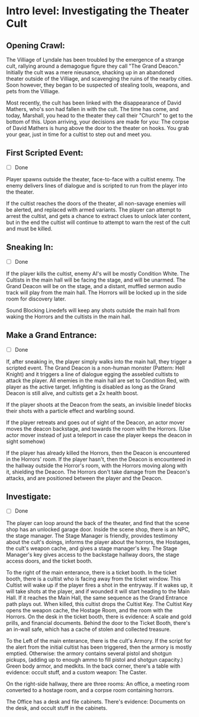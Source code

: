 # Intro level: Investigating the Theater Cult

## Opening Crawl:

The Villiage of Lyndale has been troubled by the emergence of a strange cult, rallying around a demagogue figure they call "The Grand Deacon."  Initially the cult was a mere nieusance, shacking up in an abandoned theater outside of the Villiage, and scavenging the ruins of the nearby cities.  Soon however, they began to be suspected of stealing tools, weapons, and pets from the Villiage.

Most recently, the cult has been linked with the disappearance of David Mathers, who's son had fallen in with the cult.  The time has come, and today, Marshall, you head to the theater they call their "Church" to get to the bottom of this.  Upon arriving, your decisions are made for you: The corpse of David Mathers is hung above the door to the theater on hooks.  You grab your gear, just in time for a cultist to step out and meet you.

## First Scripted Event:

- [ ] Done

Player spawns outside the theater, face-to-face with a cultist enemy.  The enemy delivers lines of dialogue and is scripted to run from the player into the theater.  

If the cultist reaches the doors of the theater, all non-savage enemies will be alerted, and replaced with armed variants.  The player can attempt to arrest the cultist, and gets a chance to extract clues to unlock later content, but in the end the cultist will continue to attempt to warn the rest of the cult and must be killed.

## Sneaking In:

- [ ] Done

If the player kills the cultist, enemy AI's will be mostly Condition White.  The Cultists in the main hall will be facing the stage, and will be unarmed.  The Grand Deacon will be on the stage, and a distant, muffled sermon audio track will play from the main hall.  The Horrors will be locked up in the side room for discovery later.  

Sound Blocking Linedefs will keep any shots outside the main hall from waking the Horrors and the cultists in the main hall.  

## Make a Grand Entrance:

- [ ] Done

If, after sneaking in, the player simply walks into the main hall, they trigger a scripted event.  The Grand Deacon is a non-human monster (Pattern: Hell Knight) and it triggers a line of dialogue egging the assebled cultists to attack the player.  All enemies in the main hall are set to Condition Red, with player as the active target.  Infighting is disabled as long as the Grand Deacon is still alive, and cultists get a 2x health boost.

If the player shoots at the Deacon from the seats, an invisible linedef blocks their shots with a particle effect and warbling sound.  

If the player retreats and goes out of sight of the Deacon, an actor mover moves the deacon backstage, and towards the room with the Horrors. (Use actor mover instead of just a teleport in case the player keeps the deacon in sight somehow)

If the player has already killed the Horrors, then the Deacon is encountered in the Horrors' room.  If the player hasn't, then the Deacon is encountered in the hallway outside the Horror's room, with the Horrors moving along with it, shielding the Deacon.  The Horrors don't take damage from the Deacon's attacks, and are positioned between the player and the Deacon.

## Investigate:

-[ ] Done

The player can loop around the back of the theater, and find that the scene shop has an unlocked garage door.  Inside the scene shop, there is an NPC, the stage manager.  The Stage Manager is friendly, provides testimony about the cult's doings, informs the player about the horrors,  the Hostages, the cult's weapon cache, and gives a stage manager's key. The Stage Manager's key gives access to the backstage hallway doors, the stage access doors, and the ticket booth.  

To the right of the main enterance, there is a ticket booth. In the ticket booth, there is a cultist who is facing away from the ticket window.  This Cultist will wake up if the player fires a shot in the entryway.  If it wakes up, it will take shots at the player, and if wounded it will start heading to the Main Hall. If it reaches the Main Hall, the same sequence as the Grand Entrance path plays out.  When killed, this cultist drops the Cultist Key.  The Cultist Key opens the weapon cache, the Hostage Room, and the room with the Horrors.  On the desk in the ticket booth, there is evidence: A scale and gold prills, and financial documents.  Behind the door to the Ticket Booth, there's an in-wall safe, which has a cache of stolen and collected treasure.

To the Left of the main enterance, there is the cult's Armory. If the script for the alert from the initial cultist has been triggered, then the armory is mostly emptied. Otherwise: the armory contains several pistol and shotgun pickups, (adding up to enough ammo to fill pistol and shotgun capacity.) Green body armor, and medkits.  In the back corner, there's a table with evidence: occult stuff, and a custom weapon: The Caster.   

On the right-side hallway, there are three rooms: An office, a meeting room converted to a hostage room, and a corpse room containing horrors.

The Office has a desk and file cabinets.  There's evidence: Documents on the desk, and occult stuff in the cabinets.  
